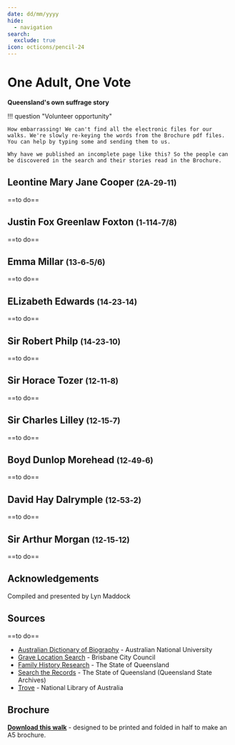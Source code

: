 ```yaml
---
date: dd/mm/yyyy
hide:
  - navigation
search:
  exclude: true
icon: octicons/pencil-24  
---
```


# One Adult, One Vote

**Queensland's own suffrage story** 


!!! question "Volunteer opportunity"

    How embarrassing! We can't find all the electronic files for our walks. We're slowly re-keying the words from the Brochure pdf files. You can help by typing some and sending them to us. 
    
    Why have we published an incomplete page like this? So the people can be discovered in the search and their stories read in the Brochure.

<!--
???+ Example "Directions" 

    Starting point
    Walking directions to first headstone... is the grave of...
    
    ![](../assets/404.png){ width="15%" }
-->

## Leontine Mary Jane Cooper <small>(2A‑29‑11)</small>

==to do==

<!--
??? Example "Directions" 

    Walking directions to next headstone... is the grave of...
    
    ![](../assets/404.png){ width="15%" }
-->

## Justin Fox Greenlaw Foxton <small>(1‑114‑7/8)</small>

==to do==

## Emma Millar <small>(13‑6‑5/6)</small>

==to do==

## ELizabeth Edwards <small>(14‑23‑14)</small>

==to do==

## Sir Robert Philp <small>(14‑23‑10)</small>

==to do==

## Sir Horace Tozer <small>(12‑11‑8)</small>

==to do==

## Sir Charles Lilley <small>(12‑15‑7)</small>

==to do==

## Boyd Dunlop Morehead <small>(12‑49‑6)</small>

==to do==

## David Hay Dalrymple <small>(12‑53‑2)</small>

==to do==

## Sir Arthur Morgan <small>(12‑15‑12)</small>

==to do==

<!--
![](../assets/john-devoy-residence-1908.jpg){ width="70%" }  

*<small>[Devoy residence in Ashgrove, Brisbane, ca. 1908](http://onesearch.slq.qld.gov.au/permalink/f/1upgmng/slq_alma21218171470002061). The Devoy residence was in Three Mile Scrub Road (now Ashgrove Avenue), off Waterworks Road. John Devoy was the manager of Castlemaine Perkins. — State Library of Queensland.</small>*
-->

## Acknowledgements

Compiled and presented by Lyn Maddock

## Sources

==to do==

- [Australian Dictionary of Biography](https://adb.anu.edu.au) - Australian National University
- [Grave Location Search](http://graves.brisbane.qld.gov.au) - Brisbane City Council
- [Family History Research](https://www.familyhistory.bdm.qld.gov.au) - The State of Queensland
- [Search the Records](https://www.qld.gov.au/recreation/arts/heritage/archives/search-the-records) - The State of Queensland (Queensland State Archives)
- [Trove](https://trove.nla.gov.au) - National Library of Australia


<div class="noprint" markdown="1">

## Brochure

**[Download this walk](../assets/guides/sufferage.pdf)** - designed to be printed and folded in half to make an A5 brochure.

</div>

